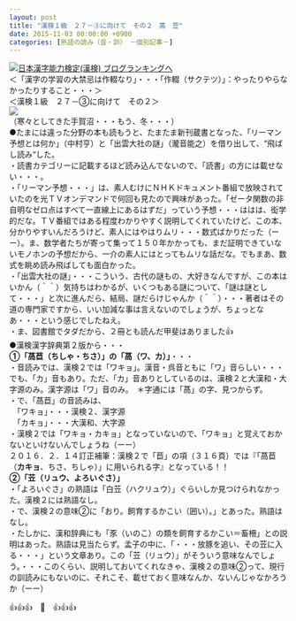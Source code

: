 ```yaml
---
layout: post
title: "漢検１級　２７－③に向けて　その２　萵　苙"
date: 2015-11-03 00:00:00 +0900
categories: [熟語の読み（音・訓）　－個別記事－]
---
```


[![](/syuusyuu9701/assets/images/漢検１級-２７－③に向けて-その２-萵-苙-br_c_3028_1.gif)](http://blog.with2.net/link.php?1659096:3028 "日本漢字能力検定(漢検) ブログランキングへ")[日本漢字能力検定(漢検) ブログランキングへ](http://blog.with2.net/link.php?1659096:3028)  
＜「漢字の学習の大禁忌は作輟なり」・・・「作輟（サクテツ）」：やったりやらなかったりすること・・・＞  
＜漢検１級　２７－③に向けて　その２＞  
![](/syuusyuu9701/assets/images/漢検１級-２７－③に向けて-その２-萵-苙-0023147a0e0c0a77e27af8f92d7d147d.jpg)  
（寒々としてきた手賀沼・・・もう、冬・・・）  
●たまには違った分野の本も読もうと、たまたま新刊蔵書となった、「リーマン予想とは何か」（中村亨）と「出雲大社の謎」（瀧音能之）を借り出して、“飛ばし読み“した。  
・読書カテゴリーに記載するほど読み込んでないので、「読書」の方には載せない・・・。  
・「リーマン予想・・・」は、素人むけにＮＨＫドキュメント番組で放映されていたのを光ＴＶオンデマンドで何回も見たので興味があった。「ゼータ関数の非自明なゼロ点はすべて一直線上にあるはずだ」っていう予想・・・ははは、衒学的だな。ＴＶ番組ではある程度わかりやすく説明してくれていたけど、この本、分かりやすいんだろうけど、素人にはやはりムリ・・・数式ばかりだった（ーー）。ま、数学者たちが寄って集って１５０年かかっても、まだ証明できていないモノホンの予想だから、一介の素人にはとってもムリな話だな。でもまあ、数式を眺め読み飛ばしても面白かった。  
・「出雲大社の謎」・・・こういう、古代の謎もの、大好きなんですが、この本はいかん（＾＾）気持ちはわかるが、いくつもある謎について、「謎は謎として・・・」と次に進んだら、結局、謎だらけじゃんか（＾＾）・・・著者はその道の専門家ですから、いい加減な事は言えないのでしょうが、ちょっとなあ・・・という感じでしたねえ。  
・ま、図書館でタダだから、２冊とも読んだ甲斐はありました👍  
●漢検漢字辞典第２版から・・・  
**①「萵苣（ちしゃ・ちさ）」の「萵（ワ、カ）」**・・・  
・音読みでは、漢検２では「ワキョ」。漢音・呉音ともに「ワ」音らしい・・・でも、「カ」音もあり。ただ、「カ」音ありとしているのは、漢検２と大漢和・大字源のみ。漢字源は「ワ」音のみ。　＊字通には「萵」の字、見つからず。  
・で、「萵苣」の音読みは、  
　「ワキョ」・・・漢検２、漢字源  
　「カキョ」・・・大漢和、大字源  
・漢検２では「ワキョ・カキョ」となっていないので、「ワキョ」と覚えておかないといけないんでしょうね（ーー）  
２０１６．２．１４訂正補筆：漢検２で「苣」の項（３１６頁）では『「萵苣（**カキョ**、ちさ、ちしゃ）」に用いられる字』となっている！！  
**②「苙（リュウ、よろいぐさ）」**  
・「よろいぐさ」の熟語は「白苙（ハクリュウ）」ぐらいしか見つけられなかった。漢検２には熟語なし。  
・で、漢検２の意味②に「おり。飼育するかこい（囲い）。」とあった。熟語はなし。  
・たしかに、漢和辞典にも「豕（いのこ）の類を飼育するかこい＝畜柵」との説明はあった。熟語は見当たらず。孟子の中に、「・・・放豚を追い、その苙に入る・・・」という文章あり。この「苙（リュウ）」がそういう意味なんでしょう。・・・このくらい、説明しておいてくれなきゃ、漢検２の意味②って、現行の訓読みにもないのに、それこそ、載せておく意味なんか、ないんじゃなかろうか（ーー）  
  
👍👍👍　🐑　👍👍👍  
  
  
  